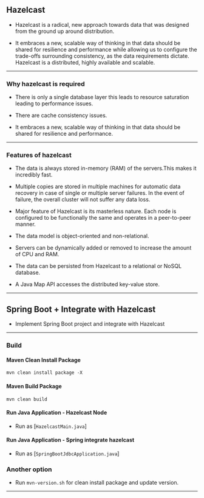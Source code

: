 ## Hazelcast

* Hazelcast is a radical, new approach towards data that was designed from the ground up around distribution. 

* It embraces a new, scalable way of thinking in that data should be shared for resilience and performance while allowing us to configure the trade-offs surrounding consistency, as the data requirements dictate. Hazelcast is a distributed, highly available and scalable.
<hr />

### Why hazelcast is required

* There is only a single database layer this leads to resource saturation leading to performance issues.

* There are cache consistency issues.

* It embraces a new, scalable way of thinking in that data should be shared for resilience and performance.
<hr />

### Features of hazelcast

* The data is always stored in-memory (RAM) of the servers.This makes it incredibly fast.

* Multiple copies are stored in multiple machines for automatic data recovery in case of single or multiple server failures. In the event of failure, the overall cluster will not suffer any data loss.

* Major feature of Hazelcast is its masterless nature. Each node is configured to be functionally the same and operates in a peer-to-peer manner.

* The data model is object-oriented and non-relational.

* Servers can be dynamically added or removed to increase the amount of CPU and RAM.

* The data can be persisted from Hazelcast to a relational or NoSQL database.

* A Java Map API accesses the distributed key-value store.

<hr />

## Spring Boot + Integrate with Hazelcast

* Implement Spring Boot project and integrate with Hazelcast
<hr />

### Build 

#### Maven Clean Install Package

`mvn clean install package -X`

#### Maven Build Package

`mvn clean build`

#### Run Java Application - Hazelcast Node

* Run as [`HazelcastMain.java`]

#### Run Java Application - Spring integrate hazelcast

* Run as [`SpringBootJdbcApplication.java`]

### Another option

* Run `mvn-version.sh` for clean install package and update version.

<hr />

